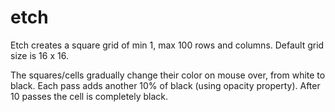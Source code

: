# etch
Etch creates a square grid of min 1, max 100 rows and columns. Default grid size is 16 x 16.

The squares/cells gradually change their color on mouse over, from white to black.
Each pass adds another 10% of black (using opacity property).
After 10 passes the cell is completely black.
